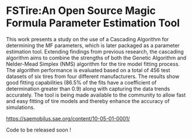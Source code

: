 # FSTire:An Open Source Magic Formula Parameter Estimation Tool

This work presents a study on the use of a Cascading Algorithm for determining the MF parameters, which is later packaged as a
parameter estimation tool. Extending findings from previous research, the cascading algorithm aims
to combine the strengths of both the Genetic Algorithm and Nelder-Mead Simplex (NMS) algorithm
for the tire model fitting process. The algorithm performance is evaluated based on a total of 456
test datasets of six tires from four different manufacturers. The results show good fitting capabilities
(86.5% of the fits have a coefficient of determination greater than 0.9) along with capturing the data
trends accurately. The tool is being made available to the community to allow fast and easy fitting
of tire models and thereby enhance the accuracy of simulations.

https://saemobilus.sae.org/content/10-05-01-0001/

 Code to be released soon !
